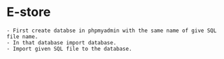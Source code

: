 # E-store

  	- First create databse in phpmyadmin with the same name of give SQL file name.
	- In that database import database.
	- Import given SQL file to the database.
